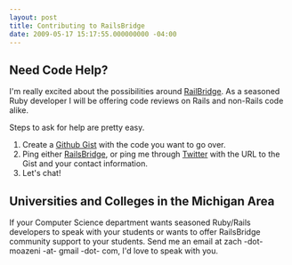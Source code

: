 ```yaml
---
layout: post
title: Contributing to RailsBridge
date: 2009-05-17 15:17:55.000000000 -04:00
---
```

## Need Code Help?

I'm really excited about the possibilities around [RailBridge](http://railsbridge.org/). As a seasoned Ruby developer I will be offering code reviews on Rails and non-Rails code alike.

Steps to ask for help are pretty easy.

1. Create a [Github Gist](http://gist.github.com) with the code you want to go over.
1. Ping either [RailsBridge](http://groups.google.com/group/railsbridge), or ping me through [Twitter](http://twitter.com/zmoazeni) with the URL to the Gist and your contact information.
1. Let's chat!

## Universities and Colleges in the Michigan Area

If your Computer Science department wants seasoned Ruby/Rails developers to speak with your students or wants to offer RailsBridge community support to your students. Send me an email at zach -dot- moazeni -at- gmail -dot- com, I'd love to speak with you.
